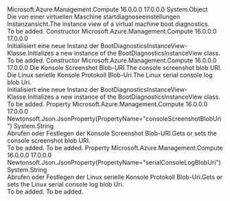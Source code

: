 <Type Name="BootDiagnosticsInstanceView" FullName="Microsoft.Azure.Management.Compute.Models.BootDiagnosticsInstanceView">
  <TypeSignature Language="C#" Value="public class BootDiagnosticsInstanceView" />
  <TypeSignature Language="ILAsm" Value=".class public auto ansi beforefieldinit BootDiagnosticsInstanceView extends System.Object" />
  <TypeSignature Language="DocId" Value="T:Microsoft.Azure.Management.Compute.Models.BootDiagnosticsInstanceView" />
  <TypeSignature Language="VB.NET" Value="Public Class BootDiagnosticsInstanceView" />
  <TypeSignature Language="F#" Value="type BootDiagnosticsInstanceView = class" />
  <AssemblyInfo>
    <AssemblyName>Microsoft.Azure.Management.Compute</AssemblyName>
    <AssemblyVersion>16.0.0.0</AssemblyVersion>
    <AssemblyVersion>17.0.0.0</AssemblyVersion>
  </AssemblyInfo>
  <Base>
    <BaseTypeName>System.Object</BaseTypeName>
  </Base>
  <Interfaces />
  <Docs>
    <summary>
            <span data-ttu-id="18410-101">Die von einer virtuellen Maschine startdiagnoseeinstellungen Instanzansicht.</span><span class="sxs-lookup"><span data-stu-id="18410-101">The instance view of a virtual machine boot diagnostics.</span></span>
            </summary>
    <remarks>To be added.</remarks>
  </Docs>
  <Members>
    <Member MemberName=".ctor">
      <MemberSignature Language="C#" Value="public BootDiagnosticsInstanceView ();" />
      <MemberSignature Language="ILAsm" Value=".method public hidebysig specialname rtspecialname instance void .ctor() cil managed" />
      <MemberSignature Language="DocId" Value="M:Microsoft.Azure.Management.Compute.Models.BootDiagnosticsInstanceView.#ctor" />
      <MemberSignature Language="VB.NET" Value="Public Sub New ()" />
      <MemberType>Constructor</MemberType>
      <AssemblyInfo>
        <AssemblyName>Microsoft.Azure.Management.Compute</AssemblyName>
        <AssemblyVersion>16.0.0.0</AssemblyVersion>
        <AssemblyVersion>17.0.0.0</AssemblyVersion>
      </AssemblyInfo>
      <Parameters />
      <Docs>
        <summary>
            <span data-ttu-id="18410-102">Initialisiert eine neue Instanz der BootDiagnosticsInstanceView-Klasse.</span><span class="sxs-lookup"><span data-stu-id="18410-102">Initializes a new instance of the BootDiagnosticsInstanceView class.</span></span>
            </summary>
        <remarks>To be added.</remarks>
      </Docs>
    </Member>
    <Member MemberName=".ctor">
      <MemberSignature Language="C#" Value="public BootDiagnosticsInstanceView (string consoleScreenshotBlobUri = null, string serialConsoleLogBlobUri = null);" />
      <MemberSignature Language="ILAsm" Value=".method public hidebysig specialname rtspecialname instance void .ctor(string consoleScreenshotBlobUri, string serialConsoleLogBlobUri) cil managed" />
      <MemberSignature Language="DocId" Value="M:Microsoft.Azure.Management.Compute.Models.BootDiagnosticsInstanceView.#ctor(System.String,System.String)" />
      <MemberSignature Language="VB.NET" Value="Public Sub New (Optional consoleScreenshotBlobUri As String = null, Optional serialConsoleLogBlobUri As String = null)" />
      <MemberSignature Language="F#" Value="new Microsoft.Azure.Management.Compute.Models.BootDiagnosticsInstanceView : string * string -&gt; Microsoft.Azure.Management.Compute.Models.BootDiagnosticsInstanceView" Usage="new Microsoft.Azure.Management.Compute.Models.BootDiagnosticsInstanceView (consoleScreenshotBlobUri, serialConsoleLogBlobUri)" />
      <MemberType>Constructor</MemberType>
      <AssemblyInfo>
        <AssemblyName>Microsoft.Azure.Management.Compute</AssemblyName>
        <AssemblyVersion>16.0.0.0</AssemblyVersion>
        <AssemblyVersion>17.0.0.0</AssemblyVersion>
      </AssemblyInfo>
      <Parameters>
        <Parameter Name="consoleScreenshotBlobUri" Type="System.String" />
        <Parameter Name="serialConsoleLogBlobUri" Type="System.String" />
      </Parameters>
      <Docs>
        <param name="consoleScreenshotBlobUri"><span data-ttu-id="18410-103">Die Konsole Screenshot Blob-URI.</span><span class="sxs-lookup"><span data-stu-id="18410-103">The console screenshot blob URI.</span></span></param>
        <param name="serialConsoleLogBlobUri"><span data-ttu-id="18410-104">Die Linux serielle Konsole Protokoll Blob-Uri.</span><span class="sxs-lookup"><span data-stu-id="18410-104">The Linux serial console log blob Uri.</span></span></param>
        <summary>
            <span data-ttu-id="18410-105">Initialisiert eine neue Instanz der BootDiagnosticsInstanceView-Klasse.</span><span class="sxs-lookup"><span data-stu-id="18410-105">Initializes a new instance of the BootDiagnosticsInstanceView class.</span></span>
            </summary>
        <remarks>To be added.</remarks>
      </Docs>
    </Member>
    <Member MemberName="ConsoleScreenshotBlobUri">
      <MemberSignature Language="C#" Value="public string ConsoleScreenshotBlobUri { get; set; }" />
      <MemberSignature Language="ILAsm" Value=".property instance string ConsoleScreenshotBlobUri" />
      <MemberSignature Language="DocId" Value="P:Microsoft.Azure.Management.Compute.Models.BootDiagnosticsInstanceView.ConsoleScreenshotBlobUri" />
      <MemberSignature Language="VB.NET" Value="Public Property ConsoleScreenshotBlobUri As String" />
      <MemberSignature Language="F#" Value="member this.ConsoleScreenshotBlobUri : string with get, set" Usage="Microsoft.Azure.Management.Compute.Models.BootDiagnosticsInstanceView.ConsoleScreenshotBlobUri" />
      <MemberType>Property</MemberType>
      <AssemblyInfo>
        <AssemblyName>Microsoft.Azure.Management.Compute</AssemblyName>
        <AssemblyVersion>16.0.0.0</AssemblyVersion>
        <AssemblyVersion>17.0.0.0</AssemblyVersion>
      </AssemblyInfo>
      <Attributes>
        <Attribute>
          <AttributeName>Newtonsoft.Json.JsonProperty(PropertyName="consoleScreenshotBlobUri")</AttributeName>
        </Attribute>
      </Attributes>
      <ReturnValue>
        <ReturnType>System.String</ReturnType>
      </ReturnValue>
      <Docs>
        <summary>
            <span data-ttu-id="18410-106">Abrufen oder Festlegen der Konsole Screenshot Blob-URI.</span><span class="sxs-lookup"><span data-stu-id="18410-106">Gets or sets the console screenshot blob URI.</span></span>
            </summary>
        <value>To be added.</value>
        <remarks>To be added.</remarks>
      </Docs>
    </Member>
    <Member MemberName="SerialConsoleLogBlobUri">
      <MemberSignature Language="C#" Value="public string SerialConsoleLogBlobUri { get; set; }" />
      <MemberSignature Language="ILAsm" Value=".property instance string SerialConsoleLogBlobUri" />
      <MemberSignature Language="DocId" Value="P:Microsoft.Azure.Management.Compute.Models.BootDiagnosticsInstanceView.SerialConsoleLogBlobUri" />
      <MemberSignature Language="VB.NET" Value="Public Property SerialConsoleLogBlobUri As String" />
      <MemberSignature Language="F#" Value="member this.SerialConsoleLogBlobUri : string with get, set" Usage="Microsoft.Azure.Management.Compute.Models.BootDiagnosticsInstanceView.SerialConsoleLogBlobUri" />
      <MemberType>Property</MemberType>
      <AssemblyInfo>
        <AssemblyName>Microsoft.Azure.Management.Compute</AssemblyName>
        <AssemblyVersion>16.0.0.0</AssemblyVersion>
        <AssemblyVersion>17.0.0.0</AssemblyVersion>
      </AssemblyInfo>
      <Attributes>
        <Attribute>
          <AttributeName>Newtonsoft.Json.JsonProperty(PropertyName="serialConsoleLogBlobUri")</AttributeName>
        </Attribute>
      </Attributes>
      <ReturnValue>
        <ReturnType>System.String</ReturnType>
      </ReturnValue>
      <Docs>
        <summary>
            <span data-ttu-id="18410-107">Abrufen oder Festlegen der Linux serielle Konsole Protokoll Blob-Uri.</span><span class="sxs-lookup"><span data-stu-id="18410-107">Gets or sets the Linux serial console log blob Uri.</span></span>
            </summary>
        <value>To be added.</value>
        <remarks>To be added.</remarks>
      </Docs>
    </Member>
  </Members>
</Type>